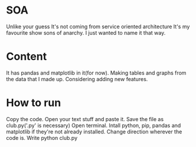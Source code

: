 # SOA

Unlike your guess It's not coming from service oriented architecture
It's my favourite show sons of anarchy.
I just wanted to name it that way.

# Content

It has pandas and matplotlib in it(for now).
Making tables and graphs from the data that I made up.
Considering adding new features.

# How to run

Copy the code.
Open your text stuff and paste it.
Save the file as club.py('.py' is necessary)
Open terminal.
Intall python, pip, pandas and matplotlib if they're not already installed.
Change direction wherever the code is.
Write python club.py
